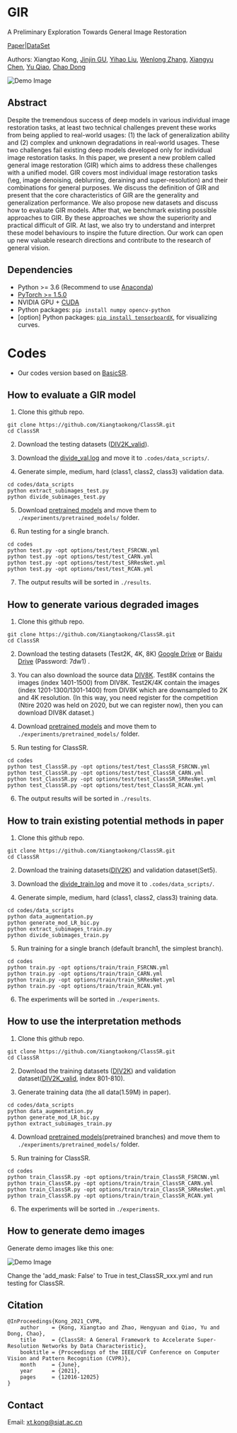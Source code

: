 # GIR
A Preliminary Exploration Towards General Image Restoration

[Paper]()|[DataSet]() 

Authors: Xiangtao Kong, [Jinjin GU](https://www.jasongt.com/), [Yihao Liu](https://scholar.google.com/citations?user=WRIYcNwAAAAJ&hl=en&oi=ao), [Wenlong Zhang](https://wenlongzhang0517.github.io/), [Xiangyu Chen](https://chxy95.github.io/), [Yu Qiao](https://scholar.google.com/citations?user=gFtI-8QAAAAJ&hl=zh-CN), [Chao Dong](https://scholar.google.com.hk/citations?user=OSDCB0UAAAAJ&hl=zh-CN)

![Demo Image]()

## Abstract

Despite the tremendous success of deep models in various individual image restoration tasks, at least two technical challenges prevent these works from being applied to real-world usages: (1) the lack of generalization ability and (2) complex and unknown degradations in real-world usages. These two challenges fail existing deep models developed only for individual image restoration tasks. In this paper, we present a new problem called general image restoration (GIR) which aims to address these challenges with a unified model. GIR covers most individual image restoration tasks (\eg, image denoising, deblurring, deraining and super-resolution) and their combinations for general purposes. We discuss the definition of GIR and present that the core characteristics of GIR are the generality and generalization performance. We also propose new datasets and discuss how to evaluate GIR models. After that, we benchmark existing possible approaches to GIR. By these approaches we show the superiority and practical difficult of GIR. At last, we also try to understand and interpret these model behaviours to inspire the future direction. Our work can open up new valuable research directions and contribute to the research of general vision.


## Dependencies

- Python >= 3.6 (Recommend to use [Anaconda](https://www.anaconda.com/download/#linux))
- [PyTorch >= 1.5.0](https://pytorch.org/)
- NVIDIA GPU + [CUDA](https://developer.nvidia.com/cuda-downloads)
- Python packages: `pip install numpy opencv-python`
- [option] Python packages: [`pip install tensorboardX`](https://github.com/lanpa/tensorboardX), for visualizing curves.

# Codes 
- Our codes version based on [BasicSR](https://github.com/xinntao/BasicSR). 

## How to evaluate a GIR model
1. Clone this github repo. 
```
git clone https://github.com/Xiangtaokong/ClassSR.git
cd ClassSR
```
2. Download the testing datasets ([DIV2K_valid](https://data.vision.ee.ethz.ch/cvl/DIV2K/)). 

3. Download the [divide_val.log](https://drive.google.com/file/d/1zMDD9Z_-fM2R2qm2QLoq7N2LMG6V92JT/view?usp=sharing) and move it to `.codes/data_scripts/`.

4. Generate simple, medium, hard (class1, class2, class3) validation data. 
```
cd codes/data_scripts
python extract_subimages_test.py
python divide_subimages_test.py
```
5. Download [pretrained models](https://drive.google.com/drive/folders/1jzAFazbaGxHb-xL4vmxc-hHbR1J-uek_?usp=sharing) and move them to  `./experiments/pretrained_models/` folder. 

6. Run testing for a single branch.
```
cd codes
python test.py -opt options/test/test_FSRCNN.yml
python test.py -opt options/test/test_CARN.yml
python test.py -opt options/test/test_SRResNet.yml
python test.py -opt options/test/test_RCAN.yml
```

7. The output results will be sorted in `./results`. 

## How to generate various degraded images
1. Clone this github repo. 
```
git clone https://github.com/Xiangtaokong/ClassSR.git
cd ClassSR
```

2. Download the testing datasets (Test2K, 4K, 8K) [Google Drive](https://drive.google.com/drive/folders/18b3QKaDJdrd9y0KwtrWU2Vp9nHxvfTZH?usp=sharing) or [Baidu Drive](https://pan.baidu.com/s/1OARDfd2x3ynQs7m1tu_RnA) (Password: 7dw1) .

3. You can also download the source data [DIV8K](https://competitions.codalab.org/competitions/22217#participate). Test8K contains the images (index 1401-1500) from DIV8K. Test2K/4K contain the images (index 1201-1300/1301-1400) from DIV8K which are downsampled to 2K and 4K resolution. (In this way, you need register for the competition (Ntire 2020 was held on 2020, but we can register now), then you can download DIV8K dataset.)

4. Download [pretrained models](https://drive.google.com/drive/folders/1jzAFazbaGxHb-xL4vmxc-hHbR1J-uek_?usp=sharing) and move them to  `./experiments/pretrained_models/` folder. 

5. Run testing for ClassSR.
```
cd codes
python test_ClassSR.py -opt options/test/test_ClassSR_FSRCNN.yml
python test_ClassSR.py -opt options/test/test_ClassSR_CARN.yml
python test_ClassSR.py -opt options/test/test_ClassSR_SRResNet.yml
python test_ClassSR.py -opt options/test/test_ClassSR_RCAN.yml
```
6. The output results will be sorted in `./results`. 


## How to train existing potential methods in paper
1. Clone this github repo. 
```
git clone https://github.com/Xiangtaokong/ClassSR.git
cd ClassSR
```
2. Download the training datasets([DIV2K](https://data.vision.ee.ethz.ch/cvl/DIV2K/)) and validation dataset(Set5).

3. Download the [divide_train.log](https://drive.google.com/file/d/1WhyYYZHfpoNEjslojuqZLR46Nlr15zqQ/view?usp=sharing) and move it to `.codes/data_scripts/`.

4. Generate simple, medium, hard (class1, class2, class3) training data. 
```
cd codes/data_scripts
python data_augmentation.py
python generate_mod_LR_bic.py
python extract_subimages_train.py
python divide_subimages_train.py
```

5. Run training for a single branch (default branch1, the simplest branch).
```
cd codes
python train.py -opt options/train/train_FSRCNN.yml
python train.py -opt options/train/train_CARN.yml
python train.py -opt options/train/train_SRResNet.yml
python train.py -opt options/train/train_RCAN.yml
```
6. The experiments will be sorted in `./experiments`. 

## How to use the interpretation methods

1. Clone this github repo. 
```
git clone https://github.com/Xiangtaokong/ClassSR.git
cd ClassSR
```
2. Download the training datasets ([DIV2K](https://data.vision.ee.ethz.ch/cvl/DIV2K/)) and validation dataset([DIV2K_valid](https://data.vision.ee.ethz.ch/cvl/DIV2K/), index 801-810). 


3. Generate training data (the all data(1.59M) in paper).
```
cd codes/data_scripts
python data_augmentation.py
python generate_mod_LR_bic.py
python extract_subimages_train.py
```
4. Download [pretrained models](https://drive.google.com/drive/folders/1jzAFazbaGxHb-xL4vmxc-hHbR1J-uek_?usp=sharing)(pretrained branches) and move them to  `./experiments/pretrained_models/` folder. 

5. Run training for ClassSR.
```
cd codes
python train_ClassSR.py -opt options/train/train_ClassSR_FSRCNN.yml
python train_ClassSR.py -opt options/train/train_ClassSR_CARN.yml
python train_ClassSR.py -opt options/train/train_ClassSR_SRResNet.yml
python train_ClassSR.py -opt options/train/train_ClassSR_RCAN.yml
```
6. The experiments will be sorted in `./experiments`. 

## How to generate demo images

Generate demo images like this one:

![Demo Image](https://raw.githubusercontent.com/Xiangtaokong/ClassSR/main/demo_images/show.png)

Change the 'add_mask: False' to True in test_ClassSR_xxx.yml and run testing for ClassSR.

## Citation
```
@InProceedings{Kong_2021_CVPR,
    author    = {Kong, Xiangtao and Zhao, Hengyuan and Qiao, Yu and Dong, Chao},
    title     = {ClassSR: A General Framework to Accelerate Super-Resolution Networks by Data Characteristic},
    booktitle = {Proceedings of the IEEE/CVF Conference on Computer Vision and Pattern Recognition (CVPR)},
    month     = {June},
    year      = {2021},
    pages     = {12016-12025}
}
```

## Contact
Email: xt.kong@siat.ac.cn

